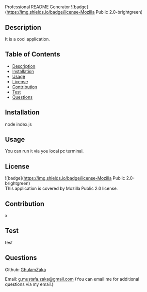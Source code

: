 
  #
  Professional README Generator
  ![badge](https://img.shields.io/badge/license-Mozilla Public 2.0-brightgreen)<br />
  
  ## Description
  It is a cool application. 

  ## Table of Contents 
  - [Description](#description)
  - [Installation](#installation)
  - [Usage](#usage)
  - [License](#license)
  - [Contribution](#contribution)
  - [Test](#test)
  - [Questions](#questions)

  ## Installation
  node index.js 

  ## Usage
  You can run it via you local pc terminal.

  ## License
  ![badge](https://img.shields.io/badge/license-Mozilla Public 2.0-brightgreen)<br />
  This application is covered by Mozilla Public 2.0 license. 

  ## Contribution
  x

  ## Test
  test

  ## Questions
  Github: [GhulamZaka](https://github.com/GhulamZaka)
 
  Email: g.mustafa.zaka@gmail.com  (You can email me for additional questions via my email.)

  